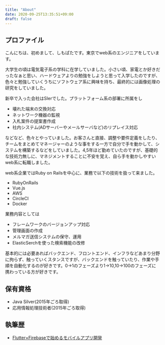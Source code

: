 ```yaml
---
title: "About"
date: 2020-09-25T13:35:51+09:00
draft: false
---
```


## プロファイル

こんにちは、初めまして、しもぱたです。東京でweb系のエンジニアをしています。

大学生の頃は電気電子系の学科に在学していました。小さい頃、家電とか好きだったなぁと思い、ハードウェアよりの勉強をしようと思って入学したのですが、色々と勉強していくうちにソフトウェア系に興味を持ち、最終的には画像処理の研究をしていました。

新卒で入った会社はSIerでした。プラットフォーム系の部署に所属をし
 - 壊れた端末の交換対応
 - ネットワーク機器の監視
 - 入札案件の提案書作成
 - 社内システム(ADサーバーやメールサーバなど)のリプレイス対応

 などなど、色々とやっていました。お客さんと直接、調整や要件定義をしたり、チームをまとめてマネージャーのような事をする一方で自分で手を動かして、システムを構築するなどをしていました。4,5年ほど勤めていたのですが、基礎的な技術力無しに、マネジメントすることに不安を覚え、自ら手を動かしやすいweb系に転職しました。

web系企業ではRuby on Railsを中心に、業務で以下の技術を扱って来ました。

 - RubyOnRails
 - Vue.js
 - AWS
 - CircleCI
 - Docker

 業務内容としては

 - フレームワークのバージョンアップ対応
 - 管理画面の作成
 - メルマガ送信システムの保守、運用
 - ElasticSerchを使った検索機能の改修

 基本的には必要あればバックエンド、フロントエンド、インフラなどあまり分野に拘らず、触っていくスタンスですが、バックエンドを触っていたり、作業や手順を自動化するのが好きです。0→1のフェーズより1→10,10→100のフェーズに携わっている方が好きです。


## 保有資格

 - Java Silver(2015年ごろ取得)
 - 応用情報処理技術者(2015年ごろ取得)

## 執筆歴

- [Flutter×Firebaseで始めるモバイルアプリ開発](www.amazon.co.jp/dp/4844398784)
